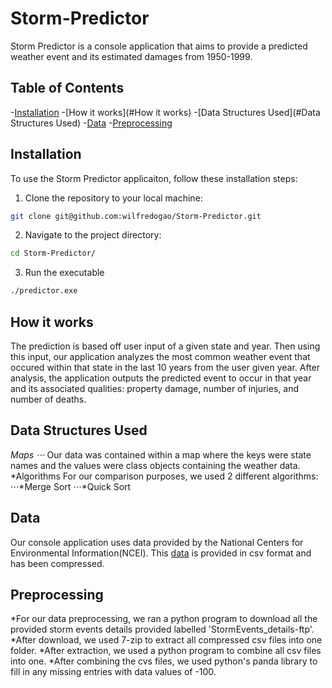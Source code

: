 # Storm-Predictor

Storm Predictor is a console application that aims to provide a predicted weather event and its estimated damages from 1950-1999. 

## Table of Contents

-[Installation](#Installation)
-[How it works](#How it works)
-[Data Structures Used](#Data Structures Used)
-[Data](#Data)
-[Preprocessing](#Preprocessing)

## Installation
To use the Storm Predictor applicaiton, follow these installation steps:

1. Clone the repository to your local machine:
```bash
git clone git@github.com:wilfredogao/Storm-Predictor.git
```
2. Navigate to the project directory:
```bash
cd Storm-Predictor/
```
3. Run the executable
```bash
./predictor.exe
```

## How it works

The prediction is based off user input of a given state and year. Then using this input, our application analyzes the most common weather event that occured within that state in the last 10 years from the user given year. After analysis, the application outputs the predicted event to occur in that year and its associated qualities: property damage, number of injuries, and number of deaths.

## Data Structures Used
*Maps
⋅⋅⋅* Our data was contained within a map where the keys were state names and the values were class objects containing the weather data.
*Algorithms
For our comparison purposes, we used 2 different algorithms:
⋅⋅⋅*Merge Sort
⋅⋅⋅*Quick Sort

## Data

Our console application uses data provided by the National Centers for Environmental Information(NCEI). This [data](https://www.ncei.noaa.gov/pub/data/swdi/stormevents/csvfiles/) is provided in csv format and has been compressed. 

## Preprocessing

*For our data preprocessing, we ran a python program to download all the provided storm events details provided labelled 'StormEvents_details-ftp'.
*After download, we used 7-zip to extract all compressed csv files into one folder.
*After extraction, we used a python program to combine all csv files into one. 
*After combining the cvs files, we used python's panda library to fill in any missing entries with data values of -100.